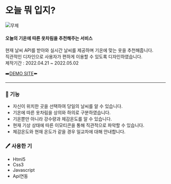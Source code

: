 # 오늘 뭐 입지?

![무제](https://user-images.githubusercontent.com/103023312/166454742-6c151805-e338-4786-b6d1-d2017b2aa757.png)

#### 오늘의 기온에 따른 옷차림을 추천해주는 서비스

현재 날씨 API를 받아와 실시간 날씨를 제공하며 기온에 맞는 옷을 추천해줍니다.<br>
직관적인 디자인으로 사용자가 편하게 이용할 수 있도록 디자인하였습니다.<br>
제작기간 : 2022.04.21 ~ 2022.05.02

➡️[DEMO SITE](https://wwt.netlify.app)⬅️

---

### 🔅 기능
* 자신이 위치한 곳을 선택하여 당일의 날씨를 알 수 있습니다.
* 기온에 따른 옷차림을 상의와 하의로 구분하였습니다.
* 기온뿐만 아니라 강수량과 체감온도를 알 수 있습니다.
* 현재 기상 상태에 따른 이모티콘을 통해 직관적으로 파악할 수 있습니다.
* 체감온도와 현재 온도가 같을 경우 일교차에 대해 안내합니다.

### 🖊 사용한 기
* Html5
* Css3
* Javascript
* Api연동
